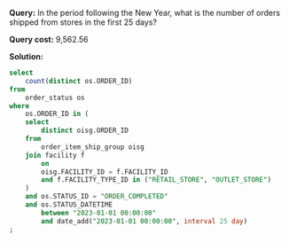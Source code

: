 **Query:** In the period following the New Year, what is the number of orders shipped from stores in the first 25 days?

**Query cost:** 9,562.56

**Solution:**
```sql
select
	count(distinct os.ORDER_ID)
from
	order_status os
where
	os.ORDER_ID in (
	select
		distinct oisg.ORDER_ID
	from
		order_item_ship_group oisg
	join facility f
		on
		oisg.FACILITY_ID = f.FACILITY_ID
		and f.FACILITY_TYPE_ID in ("RETAIL_STORE", "OUTLET_STORE")
	)
	and os.STATUS_ID = "ORDER_COMPLETED"
	and os.STATUS_DATETIME 
		between "2023-01-01 00:00:00" 
		and date_add("2023-01-01 00:00:00", interval 25 day)
;
```
